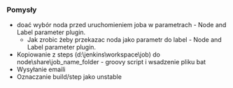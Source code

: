 ### Pomysły
* doać wybór noda przed uruchomieniem joba w parametrach - Node and Label parameter plugin.
  * Jak zrobic żeby przekazac noda jako parametr do label - Node and Label parameter plugin.
* Kopiowanie z steps (d:\jenkins\workspace\job) do node\share\job_name_folder - groovy script i wsadzenie pliku bat
* Wysyłanie emaili
* Oznaczanie build/step jako unstable
